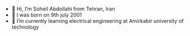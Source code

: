 - 👋 Hi, I’m Soheil Abdollahi from Tehran, Iran 
- 👀 I was born on 9th july 2001
- 🌱 I’m currently learning electrical engineering at Amirkabir university of technology


<!---
soheil-abdollahi/soheil-abdollahi is a ✨ special ✨ repository because its `README.md` (this file) appears on your GitHub profile.
You can click the Preview link to take a look at your changes.
--->
